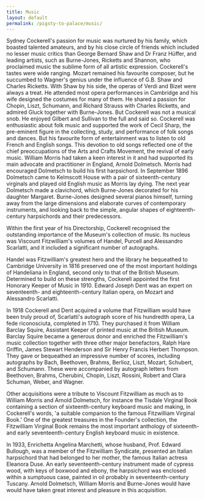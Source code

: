 ```yaml
---
title: Music
layout: default
permalink: /pigsty-to-palace/music/
---
```

Sydney Cockerell's passion for music was nurtured by his family, which boasted talented amateurs, and by his close circle of friends which included no lesser music critics than George Bernard Shaw and Dr Franz Hüffer, and leading artists, such as Burne-Jones, Ricketts and Shannon, who proclaimed music the sublime form of all artistic expression. Cockerell's tastes were wide ranging. Mozart remained his favourite composer, but he succumbed to Wagner's genius under the influence of G.B. Shaw and Charles Ricketts. With Shaw by his side, the operas of Verdi and Bizet were always a treat. He attended most opera performances in Cambridge and his wife designed the costumes for many of them. He shared a passion for Chopin, Liszt, Schumann, and Richard Strauss with Charles Ricketts, and admired Gluck together with Burne-Jones. But Cockerell was not a musical snob. He enjoyed Gilbert and Sullivan to the full and said so. Cockerell was enthusiastic about folk music and supported the work of Cecil Sharp, the pre-eminent figure in the collecting, study, and performance of folk songs and dances. But his favourite form of entertainment was to listen to old French and English songs. This devotion to old songs reflected one of the chief preoccupations of the Arts and Crafts Movement, the revival of early music. William Morris had taken a keen interest in it and had supported its main advocate and practitioner in England, Arnold Dolmetsch. Morris had encouraged Dolmetsch to build his first harpsichord. In September 1896 Dolmetsch came to Kelmscott House with a pair of sixteenth-century virginals and played old English music as Morris lay dying. The next year Dolmetsch made a clavichord, which Burne-Jones decorated for his daughter Margaret. Burne-Jones designed several pianos himself, turning away from the large dimensions and elaborate curves of contemporary instruments, and looking back to the simple, angular shapes of eighteenth-century harpsichords and their predecessors.

Within the first year of his Directorship, Cockerell recognised the outstanding importance of the Museum's collection of music. Its nucleus was Viscount Fitzwilliam's volumes of Handel, Purcell and Alessandro Scarlatti, and it included a significant number of autographs.

Handel was Fitzwilliam's greatest hero and the library he bequeathed to Cambridge University in 1816 preserved one of the most important holdings of Handeliana in England, second only to that of the British Museum. Determined to build on these strengths, Cockerell appointed the first Honorary Keeper of Music in 1910. Edward Joseph Dent was an expert on seventeenth- and eighteenth-century Italian opera, on Mozart and Alessandro Scarlatti.

In 1918 Cockerell and Dent acquired a volume that Fitzwilliam would have been truly proud of, Scarlatti's autograph score of his hundredth opera, La fede riconosciuta, completed in 1710. They purchased it from William Barclay Squire, Assistant Keeper of printed music at the British Museum. Barclay Squire became a generous donor and enriched the Fitzwilliam's music collection together with three other major benefactors, Ralph Hare Griffin, James Stewart Henderson and Sir Henry Francis Herbert Thompson. They gave or bequeathed an impressive number of scores, including autographs by Bach, Beethoven, Brahms, Berlioz, Liszt, Mozart, Schubert, and Schumann. These were accompanied by autograph letters from Beethoven, Brahms, Cherubini, Chopin, Liszt, Rossini, Robert and Clara Schuman, Weber, and Wagner.

Other acquisitions were a tribute to Viscount Fitzwilliam as much as to William Morris and Arnold Dolmetsch, for instance the Tisdale Virginal Book containing a section of sixteenth-century keyboard music and making, in Cockerell's words, 'a suitable companion to the famous Fitzwilliam Virginal Book.' One of the greatest treasures in the Founder's collection, the Fitzwilliam Virginal Book remains the most important anthology of sixteenth- and early seventeenth-century English keyboard music in existence.

In 1933, Enrichetta Angelina Marchetti, whose husband, Prof. Edward Bullough, was a member of the Fitzwilliam Syndicate, presented an Italian harpsichord that had belonged to her mother, the famous Italian actress Eleanora Duse. An early seventeenth-century instrument made of cypress wood, with keys of boxwood and ebony, the harpsichord was enclosed within a sumptuous case, painted in oil probably in seventeenth-century Tuscany. Arnold Dolmetsch, William Morris and Burne-Jones would have would have taken great interest and pleasure in this acquisition.
